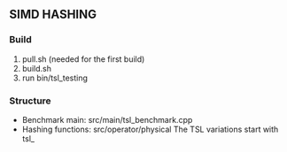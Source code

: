 ## SIMD HASHING
### Build

1. pull.sh (needed for the first build)
2. build.sh
3. run bin/tsl_testing


### Structure
* Benchmark main: src/main/tsl_benchmark.cpp
* Hashing functions: src/operator/physical
   The TSL variations start with tsl_

